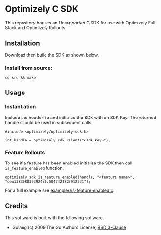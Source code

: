 # Optimizely C SDK

This repository houses an *Unsupported* C SDK for use with Optimizely Full Stack and Optimizely Rollouts.

## Installation

Download then build the SDK as shown below.

### Install from source:

```
cd src && make
```

## Usage

### Instantiation

Include the headerfile and initialize the SDK with an SDK Key. The returned handle should be used in subsequent calls.
```
#include <optimizely/optimizely-sdk.h>
. . .
int handle = optimizely_sdk_client("<sdk key>");
```

### Feature Rollouts

To see if a feature has been enabled initialize the SDK then call `is_feature_enabled` function.
```
optimizely_sdk_is_feature_enabled(handle, "<feature name>", "oeu1383080393924r0.5047421827912331");
```

For a full example see [examples/is-feature-enabled.c](https://github.com/optimizely/c-sdk/blob/master/examples/is-feature-enabled.c).

## Credits

This software is built with the following software.

* Golang (c) 2009 The Go Authors License, [BSD 3-Clause](https://golang.org/LICENSE)
